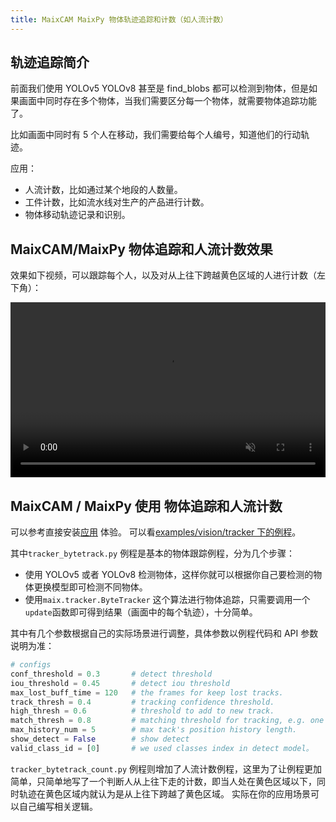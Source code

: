 ```yaml
---
title: MaixCAM MaixPy 物体轨迹追踪和计数（如人流计数）
---
```


## 轨迹追踪简介

前面我们使用 YOLOv5 YOLOv8 甚至是 find_blobs 都可以检测到物体，但是如果画面中同时存在多个物体，当我们需要区分每一个物体，就需要物体追踪功能了。

比如画面中同时有 5 个人在移动，我们需要给每个人编号，知道他们的行动轨迹。

应用：
* 人流计数，比如通过某个地段的人数量。
* 工件计数，比如流水线对生产的产品进行计数。
* 物体移动轨迹记录和识别。

## MaixCAM/MaixPy 物体追踪和人流计数效果

效果如下视频，可以跟踪每个人，以及对从上往下跨越黄色区域的人进行计数（左下角）：

<video playsinline controls autoplay loop muted preload src="/static/video/tracker.mp4" style="width: 100%; min-height: 20em;"></video>


## MaixCAM / MaixPy 使用 物体追踪和人流计数

可以参考直接安装[应用](https://maixhub.com/app/61) 体验。
可以看[examples/vision/tracker 下的例程](https://github.com/sipeed/MaixPy/tree/main/examples/vision/tracker)。

其中`tracker_bytetrack.py` 例程是基本的物体跟踪例程，分为几个步骤：
* 使用 YOLOv5 或者 YOLOv8 检测物体，这样你就可以根据你自己要检测的物体更换模型即可检测不同物体。
* 使用`maix.tracker.ByteTracker` 这个算法进行物体追踪，只需要调用一个`update`函数即可得到结果（画面中的每个轨迹），十分简单。

其中有几个参数根据自己的实际场景进行调整，具体参数以例程代码和 API 参数说明为准：
```python
# configs
conf_threshold = 0.3       # detect threshold
iou_threshold = 0.45       # detect iou threshold
max_lost_buff_time = 120   # the frames for keep lost tracks.
track_thresh = 0.4         # tracking confidence threshold.
high_thresh = 0.6          # threshold to add to new track.
match_thresh = 0.8         # matching threshold for tracking, e.g. one object in two frame iou < match_thresh we think they are the same obj.
max_history_num = 5        # max tack's position history length.
show_detect = False        # show detect
valid_class_id = [0]       # we used classes index in detect model。
```

`tracker_bytetrack_count.py` 例程则增加了人流计数例程，这里为了让例程更加简单，只简单地写了一个判断人从上往下走的计数，即当人处在黄色区域以下，同时轨迹在黄色区域内就认为是从上往下跨越了黄色区域。
实际在你的应用场景可以自己编写相关逻辑。
